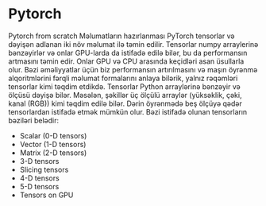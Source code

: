 # Pytorch
Pytorch from scratch
Məlumatların hazırlanması
PyTorch tensorlar və dəyişən adlanan iki növ məlumat ilə təmin edilir. Tensorlar numpy arraylerinə bənzəyirlər və onlar GPU-larda da istifadə edilə bilər, bu da performansın artmasını təmin edir. Onlar GPU və CPU arasında keçidləri asan üsullarla olur. Bəzi əməliyyatlar üçün biz performansın artırılmasını və maşın öyrənmə alqoritmlərini fərqli məlumat formalarını anlaya bilərik, yalnız rəqəmləri tensorlar kimi təqdim etdikdə. Tensorlar Python arraylərinə bənzəyir və ölçüsü dəyişə bilər. Məsələn, şəkillər üç ölçülü arraylər (yüksəklik, çəki, kanal (RGB)) kimi təqdim edilə bilər. Dərin öyrənmədə beş ölçüyə qədər tensorlardan istifadə etmək mümkün olur. Bəzi istifadə olunan tensorların bəziləri belədir:
* Scalar (0-D tensors)
* Vector (1-D tensors)
* Matrix (2-D tensors)
* 3-D tensors
* Slicing tensors
* 4-D tensors
* 5-D tensors
* Tensors on GPU
